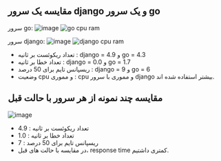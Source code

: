  ## مقایسه یک سرور django و یک سرور go
سرور go:
![image](https://github.com/Forooz99/HW3-Infrastructure/assets/75851913/698587bd-e13c-4213-813e-91077eeb5cdc)
![go cpu ram](https://github.com/Forooz99/HW3-Infrastructure/assets/75851913/2698cdbb-0b87-41f6-a110-571bce2da5c2)


سرور django:
  ![image](https://github.com/Forooz99/HW3-Infrastructure/assets/75851913/42d6b771-33bd-4e98-a2e4-28afac4ab3ec)
  ![django cpu ram](https://github.com/Forooz99/HW3-Infrastructure/assets/75851913/37fb8df7-949c-4168-8f0a-ac7cf8f1b30d)


- تعداد ریکوئست بر ثانیه : django = 4.9 و go = 4.3
- تعداد خطا بر ثانیه : django = 0.0 و go = 1.7
- ریسپانس تایم برای 50 درصد : django = 9 و go = 6
- وضعیت cpu و مموری : cpu و مموری با سرور django بیشتر استفاده شده اند.

## مقایسه چند نمونه از هر سرور با حالت قبل
  ![image](https://github.com/Forooz99/HW3-Infrastructure/assets/75851913/6406f701-a5cc-4d3b-a10b-09594be1a9b6)
  
- تعداد ریکوئست بر ثانیه : 4.9
- تعداد خطا بر ثانیه : 1.0
- ریسپانس تایم برای 50 درصد : 7
- در مقایسه با حالت های قبل، response time کمتری داشتیم.


  
